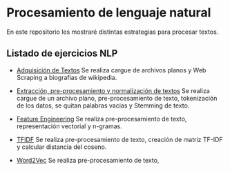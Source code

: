 # Procesamiento de lenguaje natural

En este repositorio les mostraré distintas estrategias para procesar textos.

## Listado de ejercicios NLP

* [Adquisición de Textos](https://nbviewer.jupyter.org/github/jonathanfuya/NLP/blob/master/Taller%2002%20-%20Adquisici%C3%B3n%20de%20Textos.ipynb) Se realiza cargue de archivos planos y Web Scraping a biografias de wikipedia.

* [Extracción, pre-procesamiento y normalización de textos](https://nbviewer.jupyter.org/github/jonathanfuya/NLP/blob/master/Taller%2003%20-%20Extracci%C3%B3n%2C%20pre-procesamiento%20%20y%20normalizaci%C3%B3n%20de%20textos.ipynb) Se realiza cargue de un archivo plano, pre-procesamiento de texto, tokenización de los datos, se quitan palabras vacias y Stemming de texto.

* [Feature Engineering](https://nbviewer.jupyter.org/github/jonathanfuya/NLP/blob/master/Taller%2004%20-%20Feature%20Engineering.ipynb) Se realiza pre-procesamiento de texto, representación vectorial y n-gramas.

* [TFIDF](https://nbviewer.jupyter.org/github/jonathanfuya/NLP/blob/master/Taller%2005%20-%20TFIDF.ipynb) Se realiza pre-procesamiento de texto, creación de matriz TF-IDF y calcular distancia del coseno.

* [Word2Vec](https://nbviewer.jupyter.org/github/jonathanfuya/NLP/blob/master/Taller%2006%20-%20Word2Vec.ipynb) Se realiza pre-procesamiento de texto, 

